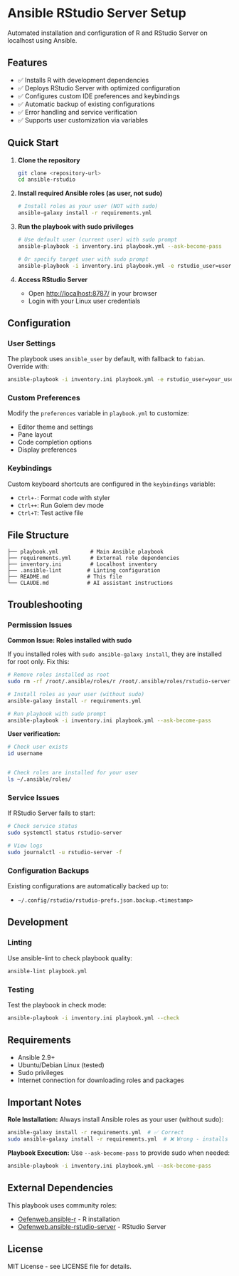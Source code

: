 # Ansible RStudio Server Setup

Automated installation and configuration of R and RStudio Server on localhost using Ansible.

## Features

- ✅ Installs R with development dependencies
- ✅ Deploys RStudio Server with optimized configuration
- ✅ Configures custom IDE preferences and keybindings
- ✅ Automatic backup of existing configurations
- ✅ Error handling and service verification
- ✅ Supports user customization via variables

## Quick Start

1. **Clone the repository**

   ```bash
   git clone <repository-url>
   cd ansible-rstudio
   ```


2. **Install required Ansible roles (as user, not sudo)**

   ```bash
   # Install roles as your user (NOT with sudo)
   ansible-galaxy install -r requirements.yml
   ```

3. **Run the playbook with sudo privileges**

   ```bash
   # Use default user (current user) with sudo prompt
   ansible-playbook -i inventory.ini playbook.yml --ask-become-pass
   
   # Or specify target user with sudo prompt
   ansible-playbook -i inventory.ini playbook.yml -e rstudio_user=username --ask-become-pass
   ```

4. **Access RStudio Server**
   - Open <http://localhost:8787/> in your browser
   - Login with your Linux user credentials

## Configuration

### User Settings


The playbook uses `ansible_user` by default, with fallback to `fabian`. Override with:


```bash
ansible-playbook -i inventory.ini playbook.yml -e rstudio_user=your_username
```

### Custom Preferences

Modify the `preferences` variable in `playbook.yml` to customize:

- Editor theme and settings
- Pane layout
- Code completion options
- Display preferences

### Keybindings

Custom keyboard shortcuts are configured in the `keybindings` variable:

- `Ctrl+-`: Format code with styler
- `Ctrl++`: Run Golem dev mode
- `Ctrl+T`: Test active file

## File Structure

```
├── playbook.yml          # Main Ansible playbook
├── requirements.yml      # External role dependencies
├── inventory.ini         # Localhost inventory
├── .ansible-lint        # Linting configuration
├── README.md            # This file
└── CLAUDE.md            # AI assistant instructions
```

## Troubleshooting

### Permission Issues

**Common Issue: Roles installed with sudo**

If you installed roles with `sudo ansible-galaxy install`, they are installed for root only. Fix this:

```bash
# Remove roles installed as root
sudo rm -rf /root/.ansible/roles/r /root/.ansible/roles/rstudio-server

# Install roles as your user (without sudo)
ansible-galaxy install -r requirements.yml

# Run playbook with sudo prompt
ansible-playbook -i inventory.ini playbook.yml --ask-become-pass
```

**User verification:**

```bash
# Check user exists
id username


# Check roles are installed for your user
ls ~/.ansible/roles/
```

### Service Issues

If RStudio Server fails to start:

```bash
# Check service status
sudo systemctl status rstudio-server

# View logs
sudo journalctl -u rstudio-server -f
```

### Configuration Backups

Existing configurations are automatically backed up to:

- `~/.config/rstudio/rstudio-prefs.json.backup.<timestamp>`

## Development

### Linting

Use ansible-lint to check playbook quality:

```bash
ansible-lint playbook.yml
```

### Testing

Test the playbook in check mode:

```bash
ansible-playbook -i inventory.ini playbook.yml --check
```

## Requirements

- Ansible 2.9+
- Ubuntu/Debian Linux (tested)
- Sudo privileges
- Internet connection for downloading roles and packages


## Important Notes

**Role Installation:** Always install Ansible roles as your user (without sudo):

```bash
ansible-galaxy install -r requirements.yml  # ✅ Correct
sudo ansible-galaxy install -r requirements.yml  # ❌ Wrong - installs for root only
```

**Playbook Execution:** Use `--ask-become-pass` to provide sudo when needed:

```bash
ansible-playbook -i inventory.ini playbook.yml --ask-become-pass
```

## External Dependencies

This playbook uses community roles:

- [Oefenweb.ansible-r](https://github.com/Oefenweb/ansible-r) - R installation
- [Oefenweb.ansible-rstudio-server](https://github.com/Oefenweb/ansible-rstudio-server) - RStudio Server

## License

MIT License - see LICENSE file for details.
